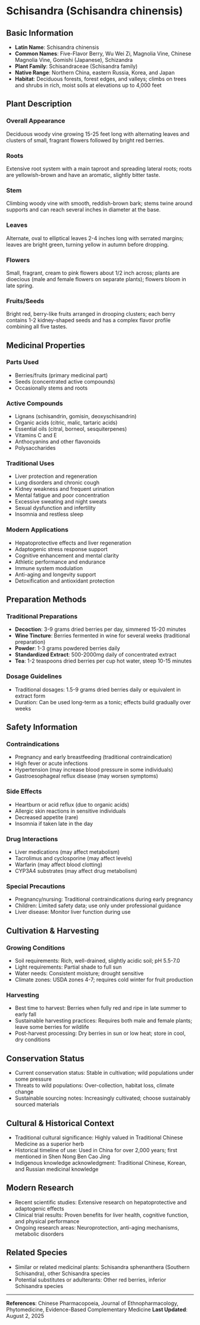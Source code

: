 # Schisandra (Schisandra chinensis)

## Basic Information
- **Latin Name**: Schisandra chinensis
- **Common Names**: Five-Flavor Berry, Wu Wei Zi, Magnolia Vine, Chinese Magnolia Vine, Gomishi (Japanese), Schizandra
- **Plant Family**: Schisandraceae (Schisandra family)
- **Native Range**: Northern China, eastern Russia, Korea, and Japan
- **Habitat**: Deciduous forests, forest edges, and valleys; climbs on trees and shrubs in rich, moist soils at elevations up to 4,000 feet

## Plant Description

### Overall Appearance
Deciduous woody vine growing 15-25 feet long with alternating leaves and clusters of small, fragrant flowers followed by bright red berries.

### Roots
Extensive root system with a main taproot and spreading lateral roots; roots are yellowish-brown and have an aromatic, slightly bitter taste.

### Stem
Climbing woody vine with smooth, reddish-brown bark; stems twine around supports and can reach several inches in diameter at the base.

### Leaves
Alternate, oval to elliptical leaves 2-4 inches long with serrated margins; leaves are bright green, turning yellow in autumn before dropping.

### Flowers
Small, fragrant, cream to pink flowers about 1/2 inch across; plants are dioecious (male and female flowers on separate plants); flowers bloom in late spring.

### Fruits/Seeds
Bright red, berry-like fruits arranged in drooping clusters; each berry contains 1-2 kidney-shaped seeds and has a complex flavor profile combining all five tastes.

## Medicinal Properties

### Parts Used
- Berries/fruits (primary medicinal part)
- Seeds (concentrated active compounds)
- Occasionally stems and roots

### Active Compounds
- Lignans (schisandrin, gomisin, deoxyschisandrin)
- Organic acids (citric, malic, tartaric acids)
- Essential oils (citral, borneol, sesquiterpenes)
- Vitamins C and E
- Anthocyanins and other flavonoids
- Polysaccharides

### Traditional Uses
- Liver protection and regeneration
- Lung disorders and chronic cough
- Kidney weakness and frequent urination
- Mental fatigue and poor concentration
- Excessive sweating and night sweats
- Sexual dysfunction and infertility
- Insomnia and restless sleep

### Modern Applications
- Hepatoprotective effects and liver regeneration
- Adaptogenic stress response support
- Cognitive enhancement and mental clarity
- Athletic performance and endurance
- Immune system modulation
- Anti-aging and longevity support
- Detoxification and antioxidant protection

## Preparation Methods

### Traditional Preparations
- **Decoction**: 3-9 grams dried berries per day, simmered 15-20 minutes
- **Wine Tincture**: Berries fermented in wine for several weeks (traditional preparation)
- **Powder**: 1-3 grams powdered berries daily
- **Standardized Extract**: 500-2000mg daily of concentrated extract
- **Tea**: 1-2 teaspoons dried berries per cup hot water, steep 10-15 minutes

### Dosage Guidelines
- Traditional dosages: 1.5-9 grams dried berries daily or equivalent in extract form
- Duration: Can be used long-term as a tonic; effects build gradually over weeks

## Safety Information

### Contraindications
- Pregnancy and early breastfeeding (traditional contraindication)
- High fever or acute infections
- Hypertension (may increase blood pressure in some individuals)
- Gastroesophageal reflux disease (may worsen symptoms)

### Side Effects
- Heartburn or acid reflux (due to organic acids)
- Allergic skin reactions in sensitive individuals
- Decreased appetite (rare)
- Insomnia if taken late in the day

### Drug Interactions
- Liver medications (may affect metabolism)
- Tacrolimus and cyclosporine (may affect levels)
- Warfarin (may affect blood clotting)
- CYP3A4 substrates (may affect drug metabolism)

### Special Precautions
- Pregnancy/nursing: Traditional contraindications during early pregnancy
- Children: Limited safety data; use only under professional guidance
- Liver disease: Monitor liver function during use

## Cultivation & Harvesting

### Growing Conditions
- Soil requirements: Rich, well-drained, slightly acidic soil; pH 5.5-7.0
- Light requirements: Partial shade to full sun
- Water needs: Consistent moisture; drought sensitive
- Climate zones: USDA zones 4-7; requires cold winter for fruit production

### Harvesting
- Best time to harvest: Berries when fully red and ripe in late summer to early fall
- Sustainable harvesting practices: Requires both male and female plants; leave some berries for wildlife
- Post-harvest processing: Dry berries in sun or low heat; store in cool, dry conditions

## Conservation Status
- Current conservation status: Stable in cultivation; wild populations under some pressure
- Threats to wild populations: Over-collection, habitat loss, climate change
- Sustainable sourcing notes: Increasingly cultivated; choose sustainably sourced materials

## Cultural & Historical Context
- Traditional cultural significance: Highly valued in Traditional Chinese Medicine as a superior herb
- Historical timeline of use: Used in China for over 2,000 years; first mentioned in Shen Nong Ben Cao Jing
- Indigenous knowledge acknowledgment: Traditional Chinese, Korean, and Russian medicinal knowledge

## Modern Research
- Recent scientific studies: Extensive research on hepatoprotective and adaptogenic effects
- Clinical trial results: Proven benefits for liver health, cognitive function, and physical performance
- Ongoing research areas: Neuroprotection, anti-aging mechanisms, metabolic disorders

## Related Species
- Similar or related medicinal plants: Schisandra sphenanthera (Southern Schisandra), other Schisandra species
- Potential substitutes or adulterants: Other red berries, inferior Schisandra species

---

**References**: Chinese Pharmacopoeia, Journal of Ethnopharmacology, Phytomedicine, Evidence-Based Complementary Medicine
**Last Updated**: August 2, 2025